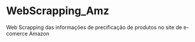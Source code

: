 # WebScrapping_Amz
Web Scrapping das informações de precificação de produtos no site de e-comerce Amazon
